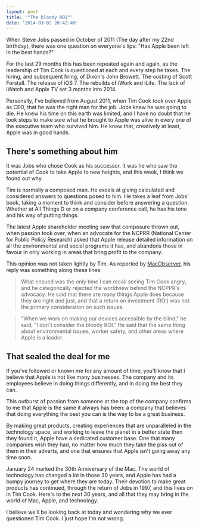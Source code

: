 ```yaml
---
layout: post
title: '"The bloody ROI"'
date: '2014-03-02 20:42:49'
---
```


When Steve Jobs passed in October of 2011 (The day after my 22nd birthday), there was one question on everyone's lips: "Has Apple been left in the best hands?"

For the last 29 months this has been repeated again and again, as the leadership of Tim Cook is questioned at each and every step he takes. The hiring, and subsequent firing, of Dixon's John Browett. The ousting of Scott Forstall. The release of iOS 7. The rebuilds of iWork and iLife. The lack of iWatch and Apple TV set 3 months into 2014. 

Personally, I've believed from August 2011, when Tim Cook took over Apple as CEO, that he was the right man for the job. Jobs knew he was going to die. He knew his time on this earth was limited, and I have no doubt that he took steps to make sure what he brought to Apple was alive in every one of the executive team who survived him. He knew that, creatively at least, Apple was in good hands.

## There's something about him

It was Jobs who chose Cook as his successor. It was he who saw the potential of Cook to take Apple to new heights, and this week, I think we found out why. 

Tim is normally a composed man. He excels at giving calculated and considered answers to questions posed to him. He takes a leaf from Jobs' book, taking a moment to think and consider before answering a question. Whether at All Things D or on a company conference call, he has his tone and his way of putting things.

The latest Apple shareholder meeting saw that composure thrown out, when passion took over, when an advocate for the NCPRR (National Center for Public Policy Research) asked that Apple release detailed information on all the environmental and social programs it has, and abandons those in favour in only working in areas that bring profit to the company. 

This opinion was not taken lightly by Tim. As reported by [MacObserver](http://www.macobserver.com/tmo/article/tim-cook-soundly-rejects-politics-of-the-ncppr-suggests-group-sell-apples-s), his reply was something along these lines: 

>What ensued was the only time I can recall seeing Tim Cook angry, and he categorically rejected the worldview behind the NCPPR's advocacy. He said that there are many things Apple does because they are right and just, and that a return on investment (ROI) was not the primary consideration on such issues.

>"When we work on making our devices accessible by the blind," he said, "I don't consider the bloody ROI." He said that the same thing about environmental issues, worker safety, and other areas where Apple is a leader.

## That sealed the deal for me
If you've followed or known me for any amount of time, you'll know that I believe that Apple is not like many businesses. The company and its employees believe in doing things differently, and in doing the best they can. 

This outburst of passion from someone at the top of the company confirms to me that Apple is the same it always has been: a company that believes that doing everything the best you can is the way to be a great business.

By making great products, creating experiences that are unparalleled in the technology space, and working to leave the planet in a better state then they found it, Apple have a dedicated customer base. One that many companies wish they had, no matter how much they take the piss out of them in their adverts, and one that ensures that Apple isn't going away any time soon.

January 24 marked the 30th Anniversary of the Mac. The world of technology has changed a lot in those 30 years, and Apple has had a bumpy journey to get where they are today. Their devotion to make great products has continued, through the return of Jobs in 1997, and this lives on in Tim Cook. Here's to the next 30 years, and all that they may bring in the world of Mac, Apple, and technology. 

I believe we'll be looking back at today and wondering why we ever questioned Tim Cook. I just hope I'm not wrong. 